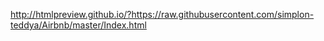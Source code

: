 http://htmlpreview.github.io/?https://raw.githubusercontent.com/simplon-teddya/Airbnb/master/Index.html
